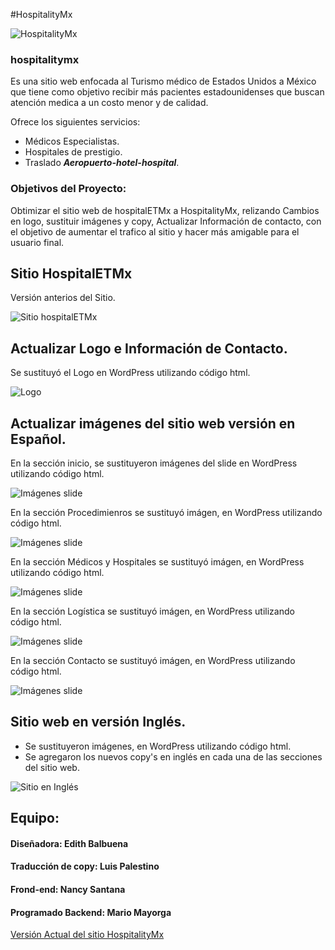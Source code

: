 #HospitalityMx


![HospitalityMx](http://hospitalitymx.com/wp-content/themes/hospital/views/images/logo.png)

### hospitalitymx

Es una sitio web enfocada al Turismo médico de Estados Unidos a México que tiene como objetivo recibir más pacientes estadounidenses que buscan atención medica a un costo menor y de calidad.

Ofrece los siguientes servicios:
* Médicos Especialistas.
* Hospitales de prestigio.
* Traslado <strong>*Aeropuerto-hotel-hospital*</strong>.


### Objetivos del Proyecto:

Obtimizar el sitio web de hospitalETMx a HospitalityMx, relizando Cambios en logo, sustituir imágenes y copy, Actualizar Información de contacto, con el objetivo de aumentar el trafico al sitio y hacer más amigable para el usuario final.


## Sitio HospitalETMx

Versión anterios del Sitio.

![Sitio hospitalETMx](assets/images/HospitalETmx.png)

## Actualizar Logo e Información de Contacto.  

Se sustituyó el Logo en WordPress utilizando código html.

![Logo](assets/images/Logo.png)

## Actualizar imágenes del sitio web versión en Español.  

En la sección inicio, se sustituyeron imágenes del slide en WordPress utilizando código html.

![Imágenes slide](assets/images/slide.png)

En la sección Procedimienros se sustituyó imágen, en WordPress utilizando código html.

![Imágenes slide](assets/images/procedimientos.png)

En la sección Médicos y Hospitales se sustituyó imágen, en WordPress utilizando código html.

![Imágenes slide](assets/images/médicos.png)

En la sección Logística se sustituyó imágen, en WordPress utilizando código html.

![Imágenes slide](assets/images/logística.png)

En la sección Contacto se sustituyó imágen, en WordPress utilizando código html.

![Imágenes slide](assets/images/contacto.png)

## Sitio web en versión Inglés.


* Se sustituyeron imágenes, en WordPress utilizando código html.
* Se agregaron los nuevos copy's en inglés en cada una de las secciones del sitio web.


![Sitio en Inglés](assets/images/hospitalitymx.png)



## Equipo:

#### Diseñadora: Edith Balbuena
#### Traducción de copy: Luis Palestino
#### Frond-end: Nancy Santana
#### Programado Backend: Mario Mayorga



[Versión Actual del sitio HospitalityMx](http://hospitalitymx.com/)
